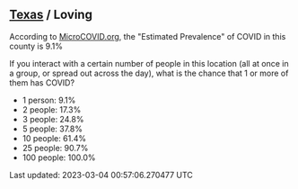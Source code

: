 
## [Texas](/united-states/texas) / Loving

According to [MicroCOVID.org](http://microcovid.org),
the "Estimated Prevalence" of COVID in this county is 9.1%

If you interact with a certain number of people in this location
(all at once in a group, or spread out across the day), what is the chance that
1 or more of them has COVID?

- 1 person: 9.1%
- 2 people: 17.3%
- 3 people: 24.8%
- 5 people: 37.8%
- 10 people: 61.4%
- 25 people: 90.7%
- 100 people: 100.0%

Last updated: 2023-03-04 00:57:06.270477 UTC
